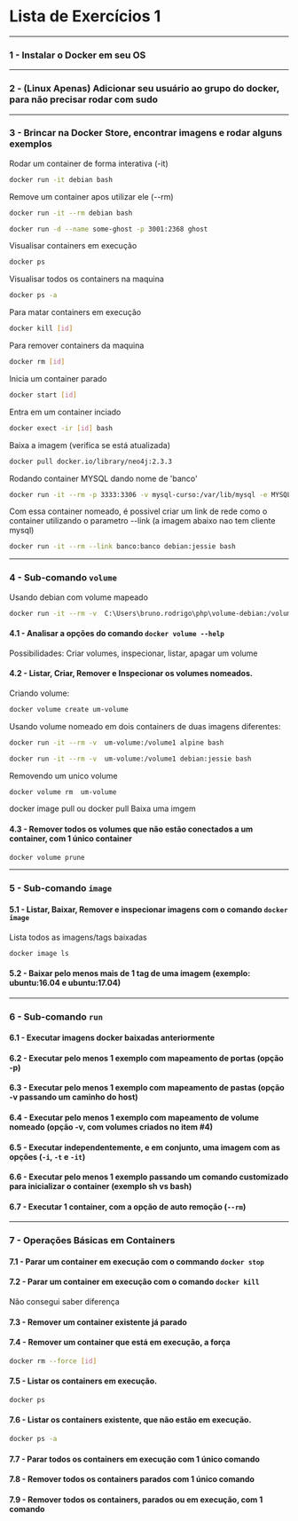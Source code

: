 # Lista de Exercícios 1

---

### 1 - Instalar o Docker em seu OS

---

### 2 - (Linux Apenas) Adicionar seu usuário ao grupo do docker, para não precisar rodar com sudo

---

### 3 - Brincar na Docker Store, encontrar imagens e rodar alguns exemplos

Rodar um container de forma interativa (-it)
```sh
docker run -it debian bash
``` 

Remove um container apos utilizar ele (--rm)
```sh
docker run -it --rm debian bash
``` 

```sh
docker run -d --name some-ghost -p 3001:2368 ghost
``` 
Visualisar containers em execução
```sh
docker ps
``` 
Visualisar todos os containers na maquina
```sh
docker ps -a
``` 
Para matar containers em execução
```sh
docker kill [id]
``` 
Para remover containers da maquina
```sh
docker rm [id]
``` 
Inicia um container parado
```sh
docker start [id]
``` 
Entra em um container inciado
```sh
docker exect -ir [id] bash
``` 

Baixa a imagem (verifica se está atualizada)
```sh
docker pull docker.io/library/neo4j:2.3.3
``` 

Rodando container MYSQL dando nome de 'banco'
```sh
docker run -it --rm -p 3333:3306 -v mysql-curso:/var/lib/mysql -e MYSQL_ROOT_PASSWORD=docker -e MYSQL_DATABASE=docker -e MYSQL_USER=docker -e MYSQL_PASSWORD=docker --name banco mysql:5.7
``` 
Com essa container nomeado, é possivel criar um link de rede como o container utilizando o parametro --link (a imagem abaixo nao tem cliente mysql)
```sh
docker run -it --rm --link banco:banco debian:jessie bash
``` 
---

### 4 - Sub-comando `volume`
Usando debian com volume mapeado
```sh
docker run -it --rm -v  C:\Users\bruno.rodrigo\php\volume-debian:/volume1 debian:jessie bash
``` 
#### 4.1 - Analisar a opções do comando `docker volume --help`

Possibilidades: Criar volumes, inspecionar, listar, apagar um volume

#### 4.2 - Listar, Criar, Remover e Inspecionar os volumes nomeados.

Criando volume:
```sh
docker volume create um-volume
```

Usando volume nomeado em dois containers de duas imagens diferentes:

```sh
docker run -it --rm -v  um-volume:/volume1 alpine bash
```

```sh
docker run -it --rm -v  um-volume:/volume1 debian:jessie bash
```

Removendo um unico volume
```sh
docker volume rm  um-volume
```

docker image pull ou docker pull Baixa uma imgem

#### 4.3 - Remover todos os volumes que não estão conectados a um container, com 1 único container
```sh
docker volume prune
```
---

### 5 - Sub-comando `image`

#### 5.1 - Listar, Baixar, Remover e inspecionar imagens com o comando `docker image`

Lista todos as imagens/tags baixadas
```sh
docker image ls
```


#### 5.2 - Baixar pelo menos mais de 1 tag de uma imagem (exemplo: ubuntu:16.04 e ubuntu:17.04)

---

### 6 - Sub-comando `run`

#### 6.1 - Executar imagens docker baixadas anteriormente

#### 6.2 - Executar pelo menos 1 exemplo com mapeamento de portas (opção -p)

#### 6.3 - Executar pelo menos 1 exemplo com mapeamento de pastas (opção -v passando um caminho do host)

#### 6.4 - Executar pelo menos 1 exemplo com mapeamento de volume nomeado (opção -v, com volumes criados no item #4)

#### 6.5 - Executar independentemente, e em conjunto, uma imagem com as opções (`-i`, `-t` e `-it`)

#### 6.6 - Executar pelo menos 1 exemplo passando um comando customizado para inicializar o container (exemplo sh vs bash)

#### 6.7 - Executar 1 container, com a opção de auto remoção (`--rm`)

---

### 7 - Operações Básicas em Containers

#### 7.1 - Parar um container em execução com o commando `docker stop`

#### 7.2 - Parar um container em execução com o comando `docker kill`
Não consegui saber diferença


#### 7.3 - Remover um container existente já parado

#### 7.4 - Remover um container que está em execução, a força
```sh
docker rm --force [id]
```


#### 7.5 - Listar os containers em execução.
```sh
docker ps
```
#### 7.6 - Listar os containers existente, que não estão em execução.
```sh
docker ps -a
```
#### 7.7 - Parar todos os containers em execução com 1 único comando

#### 7.8 - Remover todos os containers parados com 1 único comando

#### 7.9 - Remover todos os containers, parados ou em execução, com 1 comando

